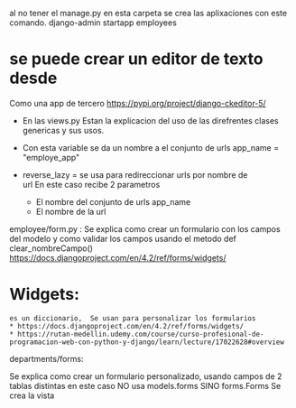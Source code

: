 al no tener el manage.py en esta carpeta se crea las aplixaciones con este comando.
django-admin startapp employees

# se puede crear un editor de texto desde

Como una app de tercero
https://pypi.org/project/django-ckeditor-5/

- En las views.py Estan la explicacion del uso de las direfrentes clases genericas y sus usos.

* Con esta variable se da un nombre a el conjunto de urls
  app_name = "employe_app"

* reverse_lazy = se usa para redireccionar urls por nombre de  
   url
  En este caso recibe 2 parametros
  - El nombre del conjunto de urls app_name
  - El nombre de la url

employee/form.py :
Se explica como crear un formulario con los campos del modelo y como validar los campos
usando el metodo def clear_nombreCampo()
https://docs.djangoproject.com/en/4.2/ref/forms/widgets/

# Widgets:

    es un diccionario,  Se usan para personalizar los formularios
    * https://docs.djangoproject.com/en/4.2/ref/forms/widgets/
    * https://rutan-medellin.udemy.com/course/curso-profesional-de-programacion-web-con-python-y-django/learn/lecture/17022628#overview

departments/forms:

Se explica como crear un formulario personalizado, usando campos de 2 tablas distintas
en este caso NO usa models.forms SINO forms.Forms
Se crea la vista
